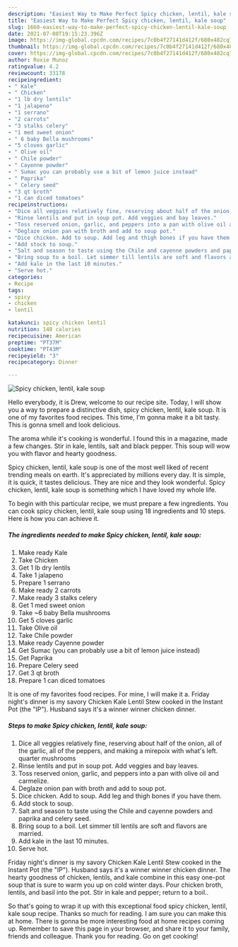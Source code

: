 ```yaml
---
description: "Easiest Way to Make Perfect Spicy chicken, lentil, kale soup"
title: "Easiest Way to Make Perfect Spicy chicken, lentil, kale soup"
slug: 1660-easiest-way-to-make-perfect-spicy-chicken-lentil-kale-soup
date: 2021-07-08T19:15:23.396Z
image: https://img-global.cpcdn.com/recipes/7c0b4f27141d412f/680x482cq70/spicy-chicken-lentil-kale-soup-recipe-main-photo.jpg
thumbnail: https://img-global.cpcdn.com/recipes/7c0b4f27141d412f/680x482cq70/spicy-chicken-lentil-kale-soup-recipe-main-photo.jpg
cover: https://img-global.cpcdn.com/recipes/7c0b4f27141d412f/680x482cq70/spicy-chicken-lentil-kale-soup-recipe-main-photo.jpg
author: Roxie Munoz
ratingvalue: 4.2
reviewcount: 33178
recipeingredient:
- " Kale"
- " Chicken"
- "1 lb dry lentils"
- "1 jalapeno"
- "1 serrano"
- "2 carrots"
- "3 stalks celery"
- "1 med sweet onion"
- " 6 baby Bella mushrooms"
- "5 cloves garlic"
- " Olive oil"
- " Chile powder"
- " Cayenne powder"
- " Sumac you can probably use a bit of lemon juice instead"
- " Paprika"
- " Celery seed"
- "3 qt broth"
- "1 can diced tomatoes"
recipeinstructions:
- "Dice all veggies relatively fine, reserving about half of the onion, all of the garlic, all of the peppers, and making a mirepoix with what&#39;s left. quarter mushrooms"
- "Rinse lentils and put in soup pot. Add veggies and bay leaves."
- "Toss reserved onion, garlic, and peppers into a pan with olive oil and carmelize."
- "Deglaze onion pan with broth and add to soup pot."
- "Dice chicken. Add to soup. Add leg and thigh bones if you have them."
- "Add stock to soup."
- "Salt and season to taste using the Chile and cayenne powders and paprika and celery seed."
- "Bring soup to a boil. Let simmer till lentils are soft and flavors are married."
- "Add kale in the last 10 minutes."
- "Serve hot."
categories:
- Recipe
tags:
- spicy
- chicken
- lentil

katakunci: spicy chicken lentil 
nutrition: 148 calories
recipecuisine: American
preptime: "PT37M"
cooktime: "PT43M"
recipeyield: "3"
recipecategory: Dinner

---
```



![Spicy chicken, lentil, kale soup](https://img-global.cpcdn.com/recipes/7c0b4f27141d412f/680x482cq70/spicy-chicken-lentil-kale-soup-recipe-main-photo.jpg)

Hello everybody, it is Drew, welcome to our recipe site. Today, I will show you a way to prepare a distinctive dish, spicy chicken, lentil, kale soup. It is one of my favorites food recipes. This time, I'm gonna make it a bit tasty. This is gonna smell and look delicious.

The aroma while it&#39;s cooking is wonderful. I found this in a magazine, made a few changes. Stir in kale, lentils, salt and black pepper. This soup will wow you with flavor and hearty goodness.

Spicy chicken, lentil, kale soup is one of the most well liked of recent trending meals on earth. It's appreciated by millions every day. It is simple, it is quick, it tastes delicious. They are nice and they look wonderful. Spicy chicken, lentil, kale soup is something which I have loved my whole life.


To begin with this particular recipe, we must prepare a few ingredients. You can cook spicy chicken, lentil, kale soup using 18 ingredients and 10 steps. Here is how you can achieve it.

<!--inarticleads1-->

##### The ingredients needed to make Spicy chicken, lentil, kale soup:

1. Make ready  Kale
1. Take  Chicken
1. Get 1 lb dry lentils
1. Take 1 jalapeno
1. Prepare 1 serrano
1. Make ready 2 carrots
1. Make ready 3 stalks celery
1. Get 1 med sweet onion
1. Take  ~6 baby Bella mushrooms
1. Get 5 cloves garlic
1. Take  Olive oil
1. Take  Chile powder
1. Make ready  Cayenne powder
1. Get  Sumac (you can probably use a bit of lemon juice instead)
1. Get  Paprika
1. Prepare  Celery seed
1. Get 3 qt broth
1. Prepare 1 can diced tomatoes


It is one of my favorites food recipes. For mine, I will make it a. Friday night&#39;s dinner is my savory Chicken Kale Lentil Stew cooked in the Instant Pot (the &#34;IP&#34;). Husband says it&#39;s a winner winner chicken dinner. 

<!--inarticleads2-->

##### Steps to make Spicy chicken, lentil, kale soup:

1. Dice all veggies relatively fine, reserving about half of the onion, all of the garlic, all of the peppers, and making a mirepoix with what&#39;s left. quarter mushrooms
1. Rinse lentils and put in soup pot. Add veggies and bay leaves.
1. Toss reserved onion, garlic, and peppers into a pan with olive oil and carmelize.
1. Deglaze onion pan with broth and add to soup pot.
1. Dice chicken. Add to soup. Add leg and thigh bones if you have them.
1. Add stock to soup.
1. Salt and season to taste using the Chile and cayenne powders and paprika and celery seed.
1. Bring soup to a boil. Let simmer till lentils are soft and flavors are married.
1. Add kale in the last 10 minutes.
1. Serve hot.


Friday night&#39;s dinner is my savory Chicken Kale Lentil Stew cooked in the Instant Pot (the &#34;IP&#34;). Husband says it&#39;s a winner winner chicken dinner. The hearty goodness of chicken, lentils, and kale combine in this easy one-pot soup that is sure to warm you up on cold winter days. Pour chicken broth, lentils, and basil into the pot. Stir in kale and pepper; return to a boil.. 

So that's going to wrap it up with this exceptional food spicy chicken, lentil, kale soup recipe. Thanks so much for reading. I am sure you can make this at home. There is gonna be more interesting food at home recipes coming up. Remember to save this page in your browser, and share it to your family, friends and colleague. Thank you for reading. Go on get cooking!
